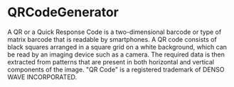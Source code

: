 # QRCodeGenerator

A QR or a Quick Response Code is a two-dimensional barcode or type of matrix barcode that is readable by smartphones. 
A QR code consists of black squares arranged in a square grid on a white background, which can be read by an imaging device such as a camera.
The required data is then extracted from patterns that are present in both horizontal and vertical components of the image.
"QR Code" is a registered trademark of DENSO WAVE INCORPORATED.
